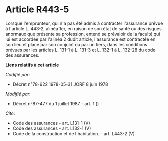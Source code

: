# Article R443-5

Lorsque l'emprunteur, qui n'a pas été admis à contracter l'assurance prévue à l'article L. 443-2, alinéa 1er, en raison de
son état de santé ou des risques anormaux que présente sa profession, entend se prévaloir de la faculté qui lui est accordée
par l'alinéa 2 dudit article, l'assurance est contractée en son lieu et place par son conjoint ou par un tiers, dans les
conditions prévues par les articles L. 131-1 à L. 131-3 et L. 132-1 à L. 132-28 du code des assurances.

**Liens relatifs à cet article**

_Codifié par_:

  - Décret n°78-622 1978-05-31 JORF 8 juin 1978

_Modifié par_:

  - Décret n°87-477 du 1 juillet 1987 - art. 1 ()

_Cite_:

  - Code des assurances - art. L131-1 (V)
  - Code des assurances - art. L132-1 (V)
  - Code de la construction et de l'habitation. - art. L443-2 (V)
